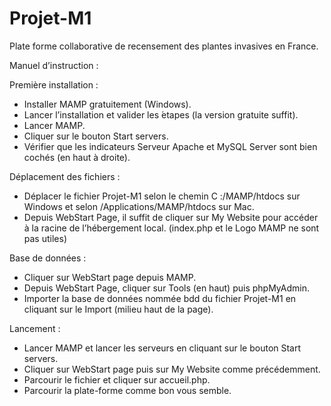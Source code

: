 # Projet-M1

Plate forme collaborative de recensement des plantes invasives en France.

Manuel d’instruction :

Première installation :
- Installer MAMP gratuitement (Windows).
- Lancer l’installation et valider les ́etapes (la version gratuite suffit).
- Lancer MAMP.
- Cliquer sur le bouton Start servers.
- Vérifier que les indicateurs Serveur Apache et MySQL Server sont bien cochés (en haut à droite).

Déplacement des fichiers :
- Déplacer le fichier Projet-M1 selon le chemin C :/MAMP/htdocs sur Windows et selon /Applications/MAMP/htdocs sur Mac.
- Depuis WebStart Page, il suffit de cliquer sur My Website pour accéder à la racine de l’hébergement local. (index.php et le Logo MAMP ne sont pas utiles)

Base de données :
- Cliquer sur WebStart page depuis MAMP.
- Depuis WebStart Page, cliquer sur Tools (en haut) puis phpMyAdmin.
- Importer la base de données nommée bdd du fichier Projet-M1 en cliquant sur le Import (milieu haut de la page).

Lancement :
- Lancer MAMP et lancer les serveurs en cliquant sur le bouton Start servers.
- Cliquer sur WebStart page puis sur My Website comme précédemment.
- Parcourir le fichier et cliquer sur accueil.php.
- Parcourir la plate-forme comme bon vous semble.
